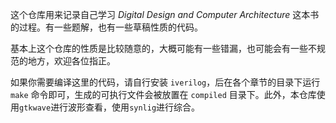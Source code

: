 这个仓库用来记录自己学习 _Digital Design and Computer Architecture_ 这本书的过程。有一些题解，也有一些草稿性质的代码。

基本上这个仓库的性质是比较随意的，大概可能有一些错漏，也可能会有一些不规范的地方，欢迎各位指正。

如果你需要编译这里的代码，请自行安装 `iverilog`，后在各个章节的目录下运行 `make` 命令即可，生成的可执行文件会被放置在 `compiled` 目录下。此外，本仓库使用`gtkwave`进行波形查看，使用`synlig`进行综合。